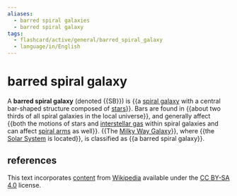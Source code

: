 ```yaml
---
aliases:
  - barred spiral galaxies
  - barred spiral galaxy
tags:
  - flashcard/active/general/barred_spiral_galaxy
  - language/in/English
---
```


# barred spiral galaxy

A __barred spiral galaxy__ (denoted {{SB}}) is {{a [spiral galaxy](spiral%20galaxy.md) with a central bar-shaped structure composed of [stars](star.md)}}. Bars are found in {{about two thirds of all spiral galaxies in the local universe}}, and generally affect {{both the motions of stars and [interstellar gas](interstellar%20medium.md) within spiral galaxies and can affect [spiral arms](spiral%20arm.md) as well}}. {{The [Milky Way Galaxy](Milky%20Way.md)}}, where {{the [Solar System](Solar%20System.md) is located}}, is classified as {{a barred spiral galaxy}}. <!--SR:!2025-06-09,236,330!2025-05-02,199,310!2024-11-02,63,270!2024-11-13,69,270!2025-05-17,214,330!2024-10-23,61,310!2024-11-04,68,310-->

## references

This text incorporates [content](https://en.wikipedia.org/wiki/barred_spiral_galaxy) from [Wikipedia](Wikipedia.md) available under the [CC BY-SA 4.0](https://creativecommons.org/licenses/by-sa/4.0/) license.

